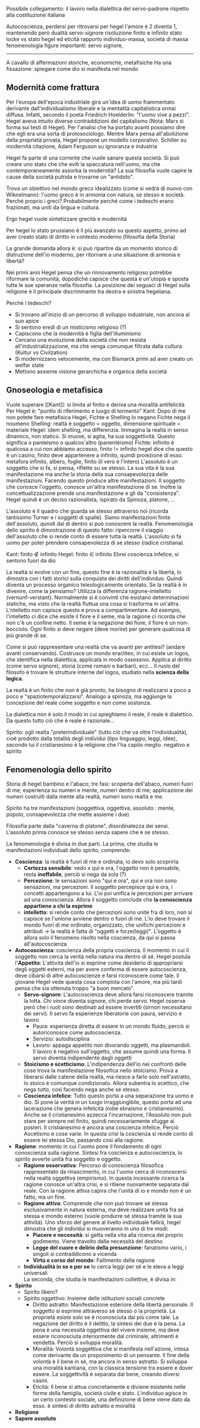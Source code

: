 Possibile collegamento: il lavoro nella dialettica del servo-padrone rispetto alla costituzione italiana

Autocoscienza, perdersi per ritrovarsi
per hegel l'amore è 2 diventa 1, mantenendo però dualità
servo-signore
risoluzione finito e infinito
stato locke vs stato hegel ed eticità
rapporto individuo-massa, società di massa
fenomenologia figure importanti: servo signore,

---
A cavallo di affermazioni storiche, economiche, metafisiche
Ha una fissazione: spiegare come dio si manifesta nel mondo

## Modernità come frattura

Per l'europa dell'epoca industriale gira un'idea di uomo frammentato derivante dall'individualismo liberale e la mentalità capitalistica ormai diffusa.
Infatti, secondo il poeta Friedrich Hoelderlin: "l'uomo vive a pezzi".
Hegel aveva intuito diverse contraddizioni del capitalismo (Nota: Marx si forma sui testi di Hegel). Per l'analisi che ha portato avanti possiamo dire che egli era una sorta di protosociologo.
Mentre Marx pensa all'abolizione della proprietà privata, Hegel propone un modello corporativo.
Schiller su modernità citazione, Adam Ferguson su ignoranza e industria

Hegel fa parte di una corrente che vuole sanare questa società. Si può creare uno stato che che eviti la spaccatura nell'uomo, ma che contemporaneamente assorba la modernità? La sua filosofia vuole capire le cause della società putrida e trovarne un "antidoto".

Trova un obiettivo nel mondo greco idealizzato (come si vedrà di nuovo con Wiknelmann): l'uomo greco è in armonia con natura, se stesso e società.
Perché proprio i greci? Probabilmente perché come i tedeschi erano frazionati, ma uniti da lingua e cultura.

Ergo hegel vuole sintetizzare grecità e modernità

Per hegel lo stato prussiano è il più avanzato su questo aspetto, primo ad aver creato stato di diritto in contesto moderno (filosofia della Storia)

La grande domanda allora è: si può ripartire da un momento storico di distruzione dell'io moderno, per ritornare a una situazione di armonia e libertà?

Nei primi anni Hegel pensa che un rinnovamento religioso potrebbe riformare la comunità, dopodiché capisce che questa è un'utopia e sposta tutte le sue speranze nella filosofia.
La posizione dei seguaci di Hegel sulla religione è il principale discriminante tra destra e sinistra hegeliana.

Perché i tedeschi?
- Si trovano all'inizio di un percorso di sviluppo industriale, non ancora al suo apice
- Si sentono eredi di un misticismo religioso (?)
- Capiscono che la modernità è figlia dell'illuminismo
- Cercano una evoluzione della società che non resista all'industrializzazione, ma che venga comunque filtrata dalla cultura (Kultur vs Civilzation)
- Sì modernizzano velocemente, ma con Bismarck primi ad aver creato un welfar state
- Mettono assieme visione gerarchicha e organica della società

## Gnoseologia e metafisica
Vuole superare [[Kant]]: si limita al finito e deriva una moralità antifelicità
	Per Hegel è: "puntIo di riferimento e luogo di tormento"
Kant: Dopo di me non potete fare metafisica
	Hegel, Fichte e Shelling lo negano
	Fichte nega il noumeno
	Shelling: realtà è soggetto = oggetto, dimensione spirituale = materiale
	Hegel: idem shelling, ma differenzia.
		Immagina la realtà in senso dinamico, non statico. Si muove, si agita, ha sua soggettività. Questo significa o panteismo o qualcos'altro (panenteismo)
Fichte: infinito è qualcosa a cui non abbiamo accesso, finito != infinito
	hegel dice che questo è un casino, finito deve appartenere a infinito, quindi proiezione di esso.
	metafora infinito, albero, foglie, finito (il vero è l'intero)
L'assoluto è un soggetto che si fa, si pensa, riflette su se stesso. La sua vita è la sua manifestazione ma anche la storia della sua consapevolezza delle manifestazioni. Facendo questo produce altre manifestazioni.
Il soggetto che conosce l'oggetto, conosce un'altra manifestazione di se. Inoltre la concettualizzazione prende una manifestazione e gli da "consistenza".
	Hegel quindi è un deciso razionalista, ispirato da Spinoza, platone, ...
	
L'assoluto è il quadro che guarda se stesso attraverso noi (ricorda tantissimo Turner e i soggetti di spalle). Siamo manifestazioni finite dell'assoluto, qunidi dal di dentro si può conoscere la realtà.
Fenomenologia dello spirito è dimostrazione di questo fatto: ripercorre il viaggio dell'assoluto che si rende conto di essere tutta la realtà. L'assoluto si fa uomo per poter prendere consapevolezza di se stesso (radice cristiana).

Kant: finito $\notin$ infinito
Hegel: finito $\in$ infinito
Ebrei coscienza infelice, si sentono fuori da dio

La realtà si evolve con un fine, questo fine è la razionalità e la libertà, lo dimostra con i fatti storici sulla conquista dei diritti dell'individuo. Quindi diventa un processo organico teleologicamente orientato.
Se la realtà è in divenire, come la pensiamo? Utilizza la differenza ragione-intelletto (vernunf-verstant). Normalmente si è convinti che esistano determinazioni statiche, ma visto che la realtà fluttua una cosa si trasforma in un'altra.
L'ntelletto non capisce questo e prova a compartimentare. Ad esempio, l'intelletto ci dice che esiste il fiore e il seme, ma la ragione ci ricorda che non c'è un confine netto. Il seme è la negazione del fiore, il fiore è un non-bocciolo. Ogni finito si deve negare (deve morire) per generare qualcosa di più grande di se.

Come si può rappresentare una realtà che va avanti per antitesi? (andare avanti conservando). Costrusce un mondo eracliteo, in cui esiste un logos, che identifica nella dialettica, applicata in modo ossessivo. Applica al diritto (come servo signore), storia (come romani e barbari), ecc...
Il ruolo del filosofo è trovare le strutture interne del logos, studiato nella **scienza della logica**.

La realtà è un finito che non è già pronto, ha bisogno di realizzarsi a poco a poco e "spaziotemporalizzarsi". Analogo a spinoza, ma aggiunge la concezione del reale come soggetto e non come sostanza.

La dialettica non è solo il modo in cui spieghiamo il reale, il reale è dialettico. Da questo tutto ciò che è reale è razionale...

Spirito: ogli realta "preterindividuale" (tutto ciò che va oltre l'individualità), cioè prodotto dalla totalità degli individui (tipo linguaggio, leggi, idee), secondo lui il cristianesimo è la religione che l'ha capito meglio.
 negativo e spirito

## Fenomenologia dello spirito
Storia di hegel bambino e l'abaco; tre fasi: scoperta dell'abaco, numeri fuori di me; esperienza su numeri e mente, numeri dentro di me; applicazione dei numeri costruiti dalla mente alla realtà, numeri sono realtà e me.

Spirito ha tre manifestazioni (soggettiva, oggettiva, assoluto : mente, popolo, consapevolezza che mette assieme i due)

Filosofia parte dalla "caverna di platone", disordinatezza dei sensi.
L'assoluto prima conosce se stesso senza sapere che è se stesso.

La fenomenologia è divisa in due parti. La prima, che studia le manifestazioni individuali dello spirito, comprende:
-  **Coscienza**: la realtà è fuori di me e ordinata, io devo solo scoprirla
	- **Certezza sensibile**: vedo x qui e ora, l'oggetto non è pensabile, resta **ineffabile**, perciò si nega da sola (?)
	- **Percezione**: le sensazioni sono "qui e ora", qui e ora non sono sensazioni, ma percezioni. Il soggetto percepisce qui e ora, i concetti appartengono a lui. L'io poi unifica le percezioni per arrivare ad una conoscienza. Allora il soggetto conclude che **la conoscienza appartiene a chi la esprime**
	- **intelletto**: si rende conto che percezioni sono unite fra di loro, non si capisce se l'unione avviene dentro o fuori di me. L'io deve trovare il mondo fuori di me ordinato, organizzato, che unifichi percezioni e attributi -> la realtà è fatta di "oggetti e forze(leggi)". L'oggetto è allora solo il fenomeno risolto nella coscienza, da qui si passa all'autocoscienza
- **Autocoscienza**: coscienza della propria coscienza. Il momento in cui il soggetto non cerca la verità nella natura ma dentro di sé. Hegel postula l'**Appetito**: L'attivita dell'io si esprime come desiderio di appropriarsi degli oggetti esterni, ma per avere conferma di essere autocoscienza, deve cibarsi di altre autocoscienze e farsi riconoscere come tale. Il giovane Hegel vede questa cosa compiota con l'amore, ma più tardi pensa che sia ottenuta troppo "a buon mercato".
	- **Servo-signore**: L'autocoscienza deve allora farsi riconoscere tramite la lotta. Chi vince diventa signore, chi perde servo. Hegel osserva però che i ruoli sono destinati ad essere invertiti (sirnori necessitano dei servi). Il servo fa esperienze liberatorie con paura, servizio e lavoro
		- Paura: esperienza diretta di essere in un mondo fluido, perciò si autoriconosce come autocoscienza.
		- Servizio: autodisciplina
		- Lavoro: appaga appetito non divorando oggetti, ma plasmandoli. Il lavoro è negativo sull'oggetto, che assume quindi una forma. Il servo diventa indipendente dagli oggetti
	- **Stoicismo e scetticismo**: L'indipendenza dell'io nei confronti delle cose trova la manifestazione filosofica nello stoicismo. Prova a liberarsi dalle catene della realtà, ma riesce a farlo solo nell'astratto, lo stoico è comunque condizionato. Allora subentra lo scettico, che nega tutto, così facendo nega anche sé stesso.
	- **Coscienza infelice**: Tutto questo porta a una separazione tra uomo e dio. Si pone la verità in un luogo irraggiungibile, questo porta ad una lacerazione che genera infelicità (robe ebraismo e cristianesimo). Anche se il cristianesimo azzecca l'incarnazione, l'Assoluto non può stare per sempre nel finito, quindi necessariamente sfugge ai posteri. Il cristianesimo è ancora una coscienza infelice. Perciò Ascetismo e cose varie. In questa crisi la coscienza si rende conto di essere lei stessa Dio, passando così alla ragione. 
- **Ragione**: momento in cui l'uomo pone il fondamento di ogni conoscienza sulla ragione. Sintesi fra coscienza e autocoscienza, lo spirito avverte unità fra soggetto e oggetto.
	- **Ragione osservativa**: Percorso di conoscienza filosofica rappresentato da rinascimento, in cui l'uomo cerca di riconoscersi nella realtà oggettiva (empirismo). In questa incessante ricerca la ragione conosce un'altra crisi, e si ritiene nuovamente separata dal reale. Con la ragione attiva capira che l'unità di io e mondo non è un fatto, ma un fine.
	- **Ragione attiva**: Comprende che non può trovare sé stessa esclusivamente in natura esterna, ma deve realizzare unità fra sé stessa e mondo esterno (vuole produrre sé stessa tramite la sua attività). Uno sforzo del genere al livello individuale fallirà, hegel dimostra che gli individui si muoveranno in uno di tre modi:
		- **Piacere e necessità**: si getta nella vita alla ricerca del proprio godimento. Viene travolto dalla necessità del destino
		- **Legge del cuore e delirio della presunzione**: fanatismo vario, i singoli si contraddicono a vicenda
		- **Virtù e corso del mondo**: Fallimento della ragione
	- **Individualità in se e per se** Io cerca leggi per sé e le eleva a leggi universali  
La seconda, che studia le manifestazioni collettive, è divisa in:
- **Spirito**
	- Spirito libero?
	- Spirito oggettivo: Insieme delle istituzioni sociali concrete
		- Diritto astratto: Manifestazione esteriore della libertà personale. Il soggetto si esprime attraverso sé stesso o la proprietà. La proprietà esiste solo se è riconosciuta dai più come tale. La negazione del diritto è il delitto, la sintesi dei due è la pena. La pena è una necessità oggettiva del vivere insieme, ma deve essere riconosciuta interiormente dal criminale, altrimenti è vendetta. Perciò si sviluppa moralità.
		- Moralità: Volontà soggettiva che si manifesta nell'azione, intesa come derivante da un proponimento di un pensante. Il fine della volontà è il bene in sé, ma ancora in senso astratto. Si sviluppa una moralità kantiana, con la classica tensione tra essere e dover essere. La soggettività è separata dal bene, creando diversi casini.
		- Eticità: Il bene si attua concretamente e diviene esistente nelle forme della famiglia, società civile e stato. L'individuo agisce in un certo contesto sociale, una definizione di bene viene dato da esso. è sintesi di diritto astratto e moralità
- **Religione**
- **Sapere assoluto**
